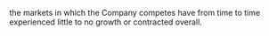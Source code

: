 the markets in which the Company competes have from time to time experienced little to no growth or contracted overall.